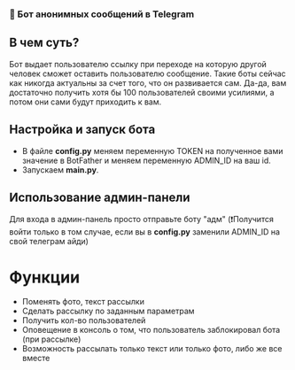 ### 💬 Бот анонимных сообщений в Telegram

## В чем суть?
Бот выдает пользователю ссылку при переходе на которую другой человек сможет оставить пользователю сообщение.
Такие боты сейчас как никогда актуальны за счет того, что он развивается сам. Да-да, вам достаточно получить хотя бы 100 пользователей своими усилиями, а потом они сами будут приходить к вам.

## Настройка и запуск бота
- В файле **config.py** меняем переменную TOKEN на полученное вами значение в BotFather и меняем переменную ADMIN_ID на ваш id.
- Запускаем **main.py**.

## Использование админ-панели
Для входа в админ-панель просто отправьте боту "адм" (❗️Получится войти только в том случае, если вы в **config.py** заменили ADMIN_ID на свой телеграм айди)

# Функции
- Поменять фото, текст рассылки
- Сделать рассылку по заданным параметрам
- Получить кол-во пользователей
- Оповещение в консоль о том, что пользователь заблокировал бота (при рассылке)
- Возможность рассылать только текст или только фото, либо же все вместе
